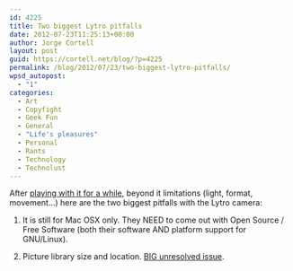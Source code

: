 ```yaml
---
id: 4225
title: Two biggest Lytro pitfalls
date: 2012-07-23T11:25:13+00:00
author: Jorge Cortell
layout: post
guid: https://cortell.net/blog/?p=4225
permalink: /blog/2012/07/23/two-biggest-lytro-pitfalls/
wpsd_autopost:
  - "1"
categories:
  - Art
  - Copyfight
  - Geek Fun
  - General
  - "Life's pleasures"
  - Personal
  - Rants
  - Technology
  - Technolust
---
```

After <a title="https://cortell.net/blog/2012/05/playing-with-my-new-lytro/" href="https://cortell.net/blog/2012/05/playing-with-my-new-lytro/" target="_blank">playing with it for a while</a>, beyond it limitations (light, format, movement...) here are the two biggest pitfalls with the Lytro camera:

1) It is still for Mac OSX only. They NEED to come out with Open Source / Free Software (both their software AND platform support for GNU/Linux).

2) Picture library size and location. <a title="https://support.lytro.com/entries/21079071-is-there-any-way-to-control-where-images-are-stored-on-my-computer" href="https://support.lytro.com/entries/21079071-is-there-any-way-to-control-where-images-are-stored-on-my-computer" target="_blank">BIG unresolved issue</a>.